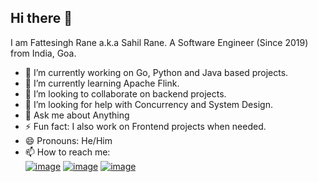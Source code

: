 ## Hi there 👋

I am Fattesingh Rane a.k.a Sahil Rane. A Software Engineer (Since 2019) from India, Goa.

- 🔭 I’m currently working on Go, Python and Java based projects.
- 🌱 I’m currently learning Apache Flink.
- 👯 I’m looking to collaborate on backend projects.
- 🤔 I’m looking for help with Concurrency and System Design.
- 💬 Ask me about Anything 
- ⚡ Fun fact: I also work on Frontend projects when needed.
- 😄 Pronouns: He/Him
- 📫 How to reach me: <br />
[![image](https://img.shields.io/badge/LinkedIn-0077B5?style=for-the-badge&logo=linkedin&logoColor=white)](https://www.linkedin.com/in/ranefattesingh/)
[![image](https://img.shields.io/badge/Gmail-D14836?style=for-the-badge&logo=gmail&logoColor=white)](mailto:ranefattesingh@gmail.com)
[![image](https://img.shields.io/badge/Twitter-1DA1F2?style=for-the-badge&logo=twitter&logoColor=white)](https://twitter.com/@rane_fattesingh)